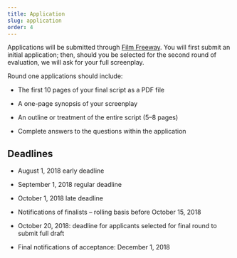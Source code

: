```yaml
---
title: Application
slug: application
order: 4
---
```


Applications will be submitted through [Film Freeway](https://www.filmfreeway.com). You will first submit an initial application; then, should you be selected for the second round of evaluation, we will ask for your full screenplay.

Round one applications should include:

- The first 10 pages of your final script as a PDF file

- A one-page synopsis of your screenplay

- An outline or treatment of the entire script (5&ndash;8 pages)

- Complete answers to the questions within the application

## Deadlines

- August 1, 2018 early deadline

- September 1, 2018 regular deadline

- October 1, 2018 late deadline

- Notifications of finalists – rolling basis before October 15, 2018

- October 20, 2018: deadline for applicants selected for final round to submit full draft

- Final notifications of acceptance: December 1, 2018
